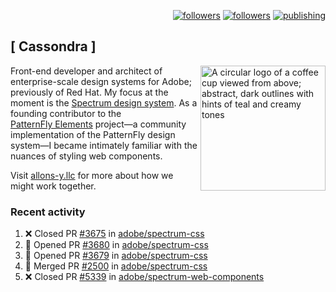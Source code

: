 <p align="right"><a rel="me" href="https://front-end.social/@castastrophe">
    <img alt="followers" title="Follow me on Mastodon" src="https://img.shields.io/mastodon/follow/109297102751309835?domain=https%3A%2F%2Ffront-end.social&label=Follow&logo=mastodon&logoColor=white&style=for-the-badge&labelColor=008080&color=006969"/></a>
  <a href="https://codepen.io/castastrophe/">
    <img alt="followers" title="Follow me on CodePen" src="https://img.shields.io/badge/23-1?color=640464&labelColor=7c007c&style=for-the-badge&logo=codepen&label=Follow"/></a>
<a href="https://castastrophe.medium.com/">
    <img alt="publishing" title="View articles on Medium" src="https://img.shields.io/badge/107-1?color=666&labelColor=444&label=subscribe&logo=medium&logoColor=white&style=for-the-badge"/></a>
</p>

## [&nbsp;Cassondra&nbsp;]

<img align="right" src="https://github-production-user-asset-6210df.s3.amazonaws.com/1840295/253016758-ba468774-1cd3-42c2-8f43-947b5eeb5edf.png" height="200" alt="A circular logo of a coffee cup viewed from above; abstract, dark outlines with hints of teal and creamy tones">

Front-end developer and architect of enterprise-scale design systems for Adobe; previously of Red Hat. My focus at the moment is the [Spectrum design system](https://github.com/adobe/spectrum-css). As a founding contributor to the [PatternFly&nbsp;Elements](https://github.com/patternfly/patternfly-elements) project&mdash;a community implementation of the PatternFly design system&mdash;I became intimately familiar with the nuances of styling web components.

Visit [allons-y.llc](http://allons-y.llc/) for more about how we might work together.

### Recent activity

<!--START_SECTION:activity-->
1. ❌ Closed PR [#3675](https://github.com/adobe/spectrum-css/pull/3675) in [adobe/spectrum-css](https://github.com/adobe/spectrum-css)
2. 💪 Opened PR [#3680](https://github.com/adobe/spectrum-css/pull/3680) in [adobe/spectrum-css](https://github.com/adobe/spectrum-css)
3. 💪 Opened PR [#3679](https://github.com/adobe/spectrum-css/pull/3679) in [adobe/spectrum-css](https://github.com/adobe/spectrum-css)
4. 🎉 Merged PR [#2500](https://github.com/adobe/spectrum-css/pull/2500) in [adobe/spectrum-css](https://github.com/adobe/spectrum-css)
5. ❌ Closed PR [#5339](https://github.com/adobe/spectrum-web-components/pull/5339) in [adobe/spectrum-web-components](https://github.com/adobe/spectrum-web-components)
<!--END_SECTION:activity-->
